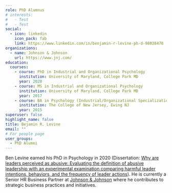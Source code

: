 ```yaml
---
role: PhD Alumnus
# interests:
#   - Test
#   - Test
social:
  - icon: linkedin
    icon_pack: fab
    link: https://www.linkedin.com/in/benjamin-r-levine-ph-d-98028478
organizations:
  - name: Johnson & Johnson
    url: https://www.jnj.com/
education:
  courses:
    - course: PhD in Industrial and Organizational Psychology
      institution: University of Maryland, College Park MD
      year: 2020
    - course: MS in Industrial and Organizational Psychology
      institution: University of Maryland, College Park MD
      year: 2017
    - course: BA in Psychology (Industrial/Organizational Specialization)
      institution: The College of New Jersey, Ewing NJ
      year: 2015
superuser: false
highlight_name: false
title: Bejamin R. Levine
email: ""
# For people page
user_groups: 
  - PhD Alumni
---
```

Ben Levine earned his PhD in Psychology in 2020 (Dissertation: [Why are leaders perceived as abusive: Evaluating the definition of abusive leadership with an experimental examination comparing harmful leader intentions, behaviors, and the frequency of leader actions](https://drum.lib.umd.edu/handle/1903/26184)). He is currently a Senior HR Business Partner at [Johnson & Johnson](https://www.jnj.com/) where he contributes to strategic business practices and initiatives.